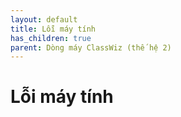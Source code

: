 ```yaml
---
layout: default
title: Lỗi máy tính
has_children: true
parent: Dòng máy ClassWiz (thế hệ 2)
---
```


# Lỗi máy tính